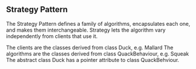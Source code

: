 Strategy Pattern
----------------
The Strategy Pattern defines a family of algorithms, encapsulates each one, and makes them interchangeable. Strategy lets the algorithm vary independently from clients that use it.

The clients are the classes derived from class Duck, e.g. Mallard
The algorithms are the classes derived from class QuackBehaviour, e.g. Squeak
The abstract class Duck has a pointer attribute to class QuackBehviour.

